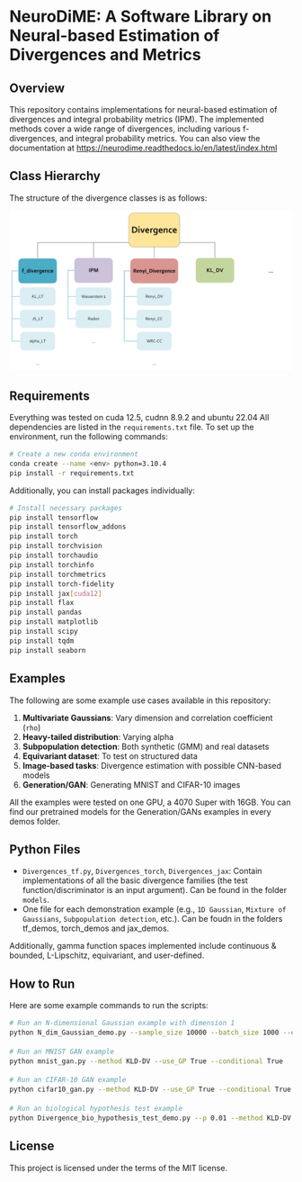 # NeuroDiME: A Software Library on Neural-based Estimation of Divergences and Metrics

## Overview
This repository contains implementations for neural-based estimation of divergences and integral probability metrics (IPM). The implemented methods cover a wide range of divergences, including various f-divergences, and integral probability metrics. You can also view the documentation at https://neurodime.readthedocs.io/en/latest/index.html

## Class Hierarchy
The structure of the divergence classes is as follows:

![Alt text](images/class_hierarchy_2.png)


## Requirements
Everything was tested on cuda 12.5, cudnn 8.9.2 and ubuntu 22.04
All dependencies are listed in the `requirements.txt` file. To set up the environment, run the following commands:
```bash
# Create a new conda environment
conda create --name <env> python=3.10.4
pip install -r requirements.txt
```

Additionally, you can install packages individually:
```bash
# Install necessary packages
pip install tensorflow
pip install tensorflow_addons
pip install torch
pip install torchvision
pip install torchaudio
pip install torchinfo
pip install torchmetrics
pip install torch-fidelity
pip install jax[cuda12]
pip install flax
pip install pandas
pip install matplotlib
pip install scipy
pip install tqdm
pip install seaborn
```

## Examples
The following are some example use cases available in this repository:
1. **Multivariate Gaussians**: Vary dimension and correlation coefficient (`rho`)
2. **Heavy-tailed distribution**: Varying alpha
3. **Subpopulation detection**: Both synthetic (GMM) and real datasets
4. **Equivariant dataset**: To test on structured data
5. **Image-based tasks**: Divergence estimation with possible CNN-based models
6. **Generation/GAN**: Generating MNIST and CIFAR-10 images

All the examples were tested on one GPU, a 4070 Super with 16GB.
You can find our pretrained models for the Generation/GANs examples in every demos folder.

## Python Files
- `Divergences_tf.py`, `Divergences_torch`, `Divergences_jax`: Contain implementations of all the basic divergence families (the test function/discriminator is an input argument). Can be found in the folder `models`.
- One file for each demonstration example (e.g., `1D Gaussian`, `Mixture of Gaussians`, `Subpopulation detection`, etc.). Can be foudn in the folders tf_demos, torch_demos and jax_demos.

Additionally, gamma function spaces implemented include continuous & bounded, L-Lipschitz, equivariant, and user-defined.

## How to Run
Here are some example commands to run the scripts:
```bash
# Run an N-dimensional Gaussian example with dimension 1
python N_dim_Gaussian_demo.py --sample_size 10000 --batch_size 1000 --epochs 200 --method KLD-DV --use_GP True --dimension 1

# Run an MNIST GAN example
python mnist_gan.py --method KLD-DV --use_GP True --conditional True

# Run an CIFAR-10 GAN example
python cifar10_gan.py --method KLD-DV --use_GP True --conditional True

# Run an biological hypothesis test example
python Divergence_bio_hypothesis_test_demo.py --p 0.01 --method KLD-DV
```

## License
This project is licensed under the terms of the MIT license.

